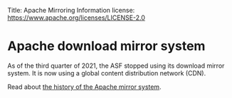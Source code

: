 Title: Apache Mirroring Information
license: https://www.apache.org/licenses/LICENSE-2.0

# Apache download mirror system

As of the third quarter of 2021, the ASF stopped using its download mirror system. It is now using a global content distribution network (CDN).

Read about <a href="https://apache.org/history/mirror-history.html">the history of the Apache mirror system</a>.


